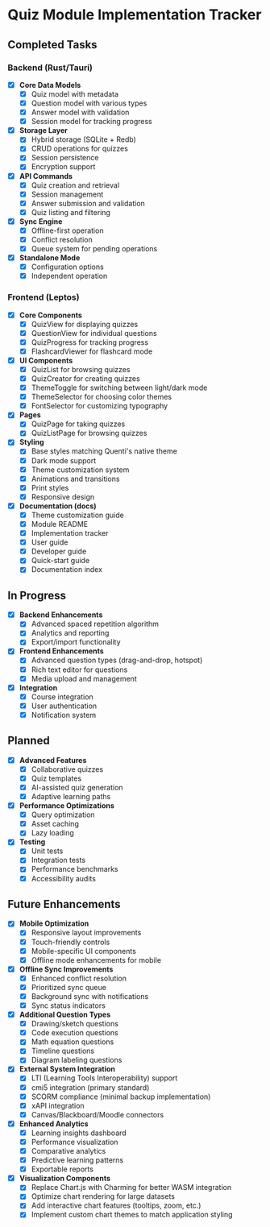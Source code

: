 # Quiz Module Implementation Tracker

## Completed Tasks

### Backend (Rust/Tauri)

- [x] **Core Data Models**
  - [x] Quiz model with metadata
  - [x] Question model with various types
  - [x] Answer model with validation
  - [x] Session model for tracking progress

- [x] **Storage Layer**
  - [x] Hybrid storage (SQLite + Redb)
  - [x] CRUD operations for quizzes
  - [x] Session persistence
  - [x] Encryption support

- [x] **API Commands**
  - [x] Quiz creation and retrieval
  - [x] Session management
  - [x] Answer submission and validation
  - [x] Quiz listing and filtering

- [x] **Sync Engine**
  - [x] Offline-first operation
  - [x] Conflict resolution
  - [x] Queue system for pending operations

- [x] **Standalone Mode**
  - [x] Configuration options
  - [x] Independent operation

### Frontend (Leptos)

- [x] **Core Components**
  - [x] QuizView for displaying quizzes
  - [x] QuestionView for individual questions
  - [x] QuizProgress for tracking progress
  - [x] FlashcardViewer for flashcard mode

- [x] **UI Components**
  - [x] QuizList for browsing quizzes
  - [x] QuizCreator for creating quizzes
  - [x] ThemeToggle for switching between light/dark mode
  - [x] ThemeSelector for choosing color themes
  - [x] FontSelector for customizing typography

- [x] **Pages**
  - [x] QuizPage for taking quizzes
  - [x] QuizListPage for browsing quizzes

- [x] **Styling**
  - [x] Base styles matching Quenti's native theme
  - [x] Dark mode support
  - [x] Theme customization system
  - [x] Animations and transitions
  - [x] Print styles
  - [x] Responsive design

- [x] **Documentation (docs)**
  - [x] Theme customization guide
  - [x] Module README
  - [x] Implementation tracker
  - [x] User guide
  - [x] Developer guide
  - [x] Quick-start guide
  - [x] Documentation index

## In Progress

- [x] **Backend Enhancements**
  - [x] Advanced spaced repetition algorithm
  - [x] Analytics and reporting
  - [x] Export/import functionality

- [x] **Frontend Enhancements**
  - [x] Advanced question types (drag-and-drop, hotspot)
  - [x] Rich text editor for questions
  - [x] Media upload and management

- [x] **Integration**
  - [x] Course integration
  - [x] User authentication
  - [x] Notification system

## Planned

- [x] **Advanced Features**
  - [x] Collaborative quizzes
  - [x] Quiz templates
  - [x] AI-assisted quiz generation
  - [x] Adaptive learning paths

- [x] **Performance Optimizations**
  - [x] Query optimization
  - [x] Asset caching
  - [x] Lazy loading

- [x] **Testing**
  - [x] Unit tests
  - [x] Integration tests
  - [x] Performance benchmarks
  - [x] Accessibility audits

## Future Enhancements

- [x] **Mobile Optimization**
  - [x] Responsive layout improvements
  - [x] Touch-friendly controls
  - [x] Mobile-specific UI components
  - [x] Offline mode enhancements for mobile

- [x] **Offline Sync Improvements**
  - [x] Enhanced conflict resolution
  - [x] Prioritized sync queue
  - [x] Background sync with notifications
  - [x] Sync status indicators

- [x] **Additional Question Types**
  - [x] Drawing/sketch questions
  - [x] Code execution questions
  - [x] Math equation questions
  - [x] Timeline questions
  - [x] Diagram labeling questions

- [x] **External System Integration**
  - [x] LTI (Learning Tools Interoperability) support
  - [x] cmi5 integration (primary standard)
  - [x] SCORM compliance (minimal backup implementation)
  - [x] xAPI integration
  - [x] Canvas/Blackboard/Moodle connectors

- [x] **Enhanced Analytics**
  - [x] Learning insights dashboard
  - [x] Performance visualization
  - [x] Comparative analytics
  - [x] Predictive learning patterns
  - [x] Exportable reports

- [x] **Visualization Components**
  - [x] Replace Chart.js with Charming for better WASM integration
  - [x] Optimize chart rendering for large datasets
  - [x] Add interactive chart features (tooltips, zoom, etc.)
  - [x] Implement custom chart themes to match application styling
